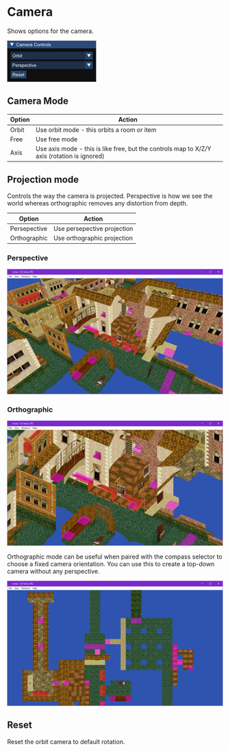 # Camera

Shows options for the camera.

![Camera Controls](camera_controls.png)

## Camera Mode
Option|Action
---|------
Orbit               | Use orbit mode - this orbits a room or item
Free                | Use free mode
Axis                | Use axis mode - this is like free, but the controls map to X/Z/Y axis (rotation is ignored)

## Projection mode

Controls the way the camera is projected. Perspective is how we see the world whereas orthographic removes any distortion from depth.

Option|Action
---|------
Persepective | Use persepective projection
Orthographic | Use orthographic projection

### Perspective
![Perspective](perspective.png) 

### Orthographic
![Orthographic](orthographic.png)

Orthographic mode can be useful when paired with the compass selector to choose a fixed camera orientation. You can use this to create a top-down camera without any perspective.

![Orthographic Top Down](orthographic_topdown.png)

## Reset
Reset the orbit camera to default rotation.